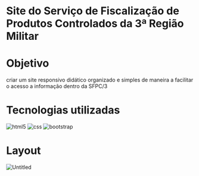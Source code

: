 # Site do Serviço de Fiscalização de Produtos Controlados da 3ª Região Militar
# Objetivo
criar um site responsivo didático organizado e simples de maneira a facilitar o acesso a informação dentro da SFPC/3

# Tecnologias utilizadas


![html5](https://img.shields.io/badge/HTML5-E34F26?style=for-the-badge&logo=html5&logoColor=white)
![css](https://img.shields.io/badge/CSS3-1572B6?style=for-the-badge&logo=css3&logoColor=white)
![bootstrap](https://img.shields.io/badge/Bootstrap-563D7C?style=for-the-badge&logo=bootstrap&logoColor=white)


# Layout
![Untitled](https://github.com/user-attachments/assets/8859add8-37d4-418d-9dc4-7599d1445998)

